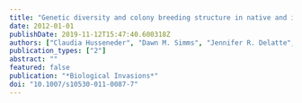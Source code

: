 ```yaml
---
title: "Genetic diversity and colony breeding structure in native and introduced ranges of the Formosan subterranean termite, Coptotermes formosanus"
date: 2012-01-01
publishDate: 2019-11-12T15:47:40.600318Z
authors: ["Claudia Husseneder", "Dawn M. Simms", "Jennifer R. Delatte", "Changlu Wang", "J. Kenneth Grace", "Edward L. Vargo"]
publication_types: ["2"]
abstract: ""
featured: false
publication: "*Biological Invasions*"
doi: "10.1007/s10530-011-0087-7"
---
```


